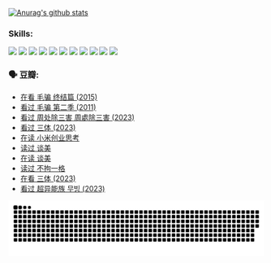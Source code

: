 
[![Anurag's github stats](https://github-readme-stats.vercel.app/api?username=w940853815)](https://github.com/anuraghazra/github-readme-stats)

### Skills:

<code><img height="32" src="https://cdn.jsdelivr.net/npm/simple-icons@v5/icons/python.svg"></code>
<code><img height="32" src="https://cdn.jsdelivr.net/npm/simple-icons@v5/icons/javascript.svg"></code>
<code><img height="32" src="https://cdn.jsdelivr.net/npm/simple-icons@v5/icons/django.svg"></code>
<code><img height="32" src="https://cdn.jsdelivr.net/npm/simple-icons@v5/icons/flask.svg"></code>
<code><img height="32" src="https://cdn.jsdelivr.net/npm/simple-icons@v5/icons/vuetify.svg"></code>
<code><img height="32" src="https://cdn.jsdelivr.net/npm/simple-icons@v5/icons/git.svg"></code>
<code><img height="32" src="https://cdn.jsdelivr.net/npm/simple-icons@v5/icons/docker.svg"></code>
<code><img height="32" src="https://cdn.jsdelivr.net/npm/simple-icons@v5/icons/postgresql.svg"></code>
<code><img height="32" src="https://cdn.jsdelivr.net/npm/simple-icons@v5/icons/elasticsearch.svg"></code>
<code><img height="32" src="https://cdn.jsdelivr.net/npm/simple-icons@v5/icons/macos.svg"></code>
<code><img height="32" src="https://cdn.jsdelivr.net/npm/simple-icons@v5/icons/linux.svg"></code>

### 🗣 豆瓣:

<!-- DOUBAN-ACTIVITIES:START -->
- [在看 毛骗 终结篇‎ (2015)](https://www.douban.com/people/136069238/status/4581971924/?_i=13920373)
- [看过 毛骗 第二季‎ (2011)](https://www.douban.com/people/136069238/status/4581971810/?_i=13920373)
- [看过 周处除三害 周處除三害‎ (2023)](https://www.douban.com/people/136069238/status/4575646701/?_i=13920373)
- [看过 三体‎ (2023)](https://www.douban.com/people/136069238/status/4574263039/?_i=13920373)
- [在读 小米创业思考](https://www.douban.com/people/136069238/status/4572047905/?_i=13920373)
- [读过 谈美](https://www.douban.com/people/136069238/status/4572047629/?_i=13920373)
- [在读 谈美](https://www.douban.com/people/136069238/status/4560861771/?_i=13920373)
- [读过 不拘一格](https://www.douban.com/people/136069238/status/4560861445/?_i=13920373)
- [在看 三体‎ (2023)](https://www.douban.com/people/136069238/status/4558185093/?_i=13920373)
- [看过 超异能族 무빙‎ (2023)](https://www.douban.com/people/136069238/status/4556824186/?_i=13920373)
<!-- DOUBAN-ACTIVITIES:END -->


![Snake animation](https://raw.githubusercontent.com/w940853815/w940853815/output/github-contribution-grid-snake.svg)

<!--
**w940853815/w940853815** is a ✨ _special_ ✨ repository because its `README.md` (this file) appears on your GitHub profile.

Here are some ideas to get you started:

- 🔭 I’m currently working on ...
- 🌱 I’m currently learning ...
- 👯 I’m looking to collaborate on ...
- 🤔 I’m looking for help with ...
- 💬 Ask me about ...
- 📫 How to reach me: ...
- 😄 Pronouns: ...
- ⚡ Fun fact: ...
-->
